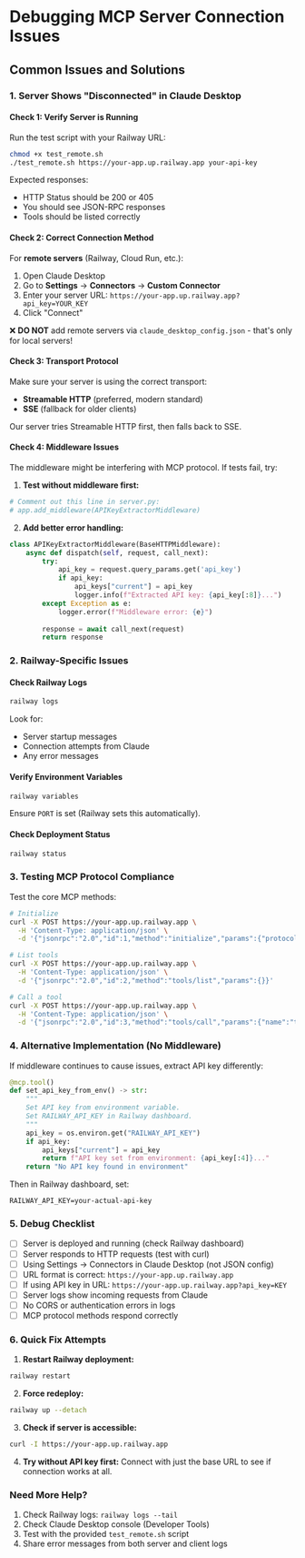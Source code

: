 # Debugging MCP Server Connection Issues

## Common Issues and Solutions

### 1. Server Shows "Disconnected" in Claude Desktop

#### Check 1: Verify Server is Running
Run the test script with your Railway URL:
```bash
chmod +x test_remote.sh
./test_remote.sh https://your-app.up.railway.app your-api-key
```

Expected responses:
- HTTP Status should be 200 or 405
- You should see JSON-RPC responses
- Tools should be listed correctly

#### Check 2: Correct Connection Method
For **remote servers** (Railway, Cloud Run, etc.):
1. Open Claude Desktop
2. Go to **Settings** → **Connectors** → **Custom Connector**
3. Enter your server URL: `https://your-app.up.railway.app?api_key=YOUR_KEY`
4. Click "Connect"

❌ **DO NOT** add remote servers via `claude_desktop_config.json` - that's only for local servers!

#### Check 3: Transport Protocol
Make sure your server is using the correct transport:
- **Streamable HTTP** (preferred, modern standard)
- **SSE** (fallback for older clients)

Our server tries Streamable HTTP first, then falls back to SSE.

#### Check 4: Middleware Issues
The middleware might be interfering with MCP protocol. If tests fail, try:

1. **Test without middleware first:**
```python
# Comment out this line in server.py:
# app.add_middleware(APIKeyExtractorMiddleware)
```

2. **Add better error handling:**
```python
class APIKeyExtractorMiddleware(BaseHTTPMiddleware):
    async def dispatch(self, request, call_next):
        try:
            api_key = request.query_params.get('api_key')
            if api_key:
                api_keys["current"] = api_key
                logger.info(f"Extracted API key: {api_key[:8]}...")
        except Exception as e:
            logger.error(f"Middleware error: {e}")
        
        response = await call_next(request)
        return response
```

### 2. Railway-Specific Issues

#### Check Railway Logs
```bash
railway logs
```

Look for:
- Server startup messages
- Connection attempts from Claude
- Any error messages

#### Verify Environment Variables
```bash
railway variables
```

Ensure `PORT` is set (Railway sets this automatically).

#### Check Deployment Status
```bash
railway status
```

### 3. Testing MCP Protocol Compliance

Test the core MCP methods:

```bash
# Initialize
curl -X POST https://your-app.up.railway.app \
  -H 'Content-Type: application/json' \
  -d '{"jsonrpc":"2.0","id":1,"method":"initialize","params":{"protocolVersion":"1.0.0"}}'

# List tools
curl -X POST https://your-app.up.railway.app \
  -H 'Content-Type: application/json' \
  -d '{"jsonrpc":"2.0","id":2,"method":"tools/list","params":{}}'

# Call a tool
curl -X POST https://your-app.up.railway.app \
  -H 'Content-Type: application/json' \
  -d '{"jsonrpc":"2.0","id":3,"method":"tools/call","params":{"name":"test_connection","arguments":{}}}'
```

### 4. Alternative Implementation (No Middleware)

If middleware continues to cause issues, extract API key differently:

```python
@mcp.tool()
def set_api_key_from_env() -> str:
    """
    Set API key from environment variable.
    Set RAILWAY_API_KEY in Railway dashboard.
    """
    api_key = os.environ.get("RAILWAY_API_KEY")
    if api_key:
        api_keys["current"] = api_key
        return f"API key set from environment: {api_key[:4]}..."
    return "No API key found in environment"
```

Then in Railway dashboard, set:
```
RAILWAY_API_KEY=your-actual-api-key
```

### 5. Debug Checklist

- [ ] Server is deployed and running (check Railway dashboard)
- [ ] Server responds to HTTP requests (test with curl)
- [ ] Using Settings → Connectors in Claude Desktop (not JSON config)
- [ ] URL format is correct: `https://your-app.up.railway.app`
- [ ] If using API key in URL: `https://your-app.up.railway.app?api_key=KEY`
- [ ] Server logs show incoming requests from Claude
- [ ] No CORS or authentication errors in logs
- [ ] MCP protocol methods respond correctly

### 6. Quick Fix Attempts

1. **Restart Railway deployment:**
```bash
railway restart
```

2. **Force redeploy:**
```bash
railway up --detach
```

3. **Check if server is accessible:**
```bash
curl -I https://your-app.up.railway.app
```

4. **Try without API key first:**
Connect with just the base URL to see if connection works at all.

### Need More Help?

1. Check Railway logs: `railway logs --tail`
2. Check Claude Desktop console (Developer Tools)
3. Test with the provided `test_remote.sh` script
4. Share error messages from both server and client logs